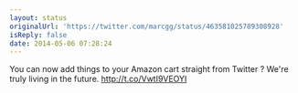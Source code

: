 ```yaml
---
layout: status
originalUrl: 'https://twitter.com/marcgg/status/463581025789308928'
isReply: false
date: 2014-05-06 07:28:24
---
```


You can now add things to your Amazon cart straight from Twitter ? We're truly living in the future. http://t.co/VwtI9VEOYI
